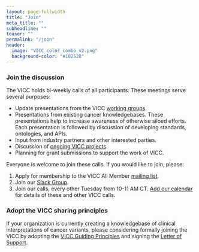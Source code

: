 ```yaml
---
layout: page-fullwidth
title: "Join"
meta_title: ""
subheadline: ""
teaser: ""
permalink: "/join"
header:
  image: "VICC_color_combo_v2.png"
  background-color: "#18252B"
---
```


### Join the discussion
The VICC holds bi-weekly calls of all participants. These meetings serve several purposes:
- Update presentations from the VICC [working groups](/wg).
- Presentations from existing cancer knowledgebases. These presentations help to increase awareness of otherwise siloed 
 efforts. Each presentation is followed by discussion of developing standards, ontologies, and APIs.
- Input from industry partners and other interested parties.
- Discussion of [ongoing VICC projects](/projects).
- Planning for grant submissions to support the work of VICC.

Everyone is welcome to join these calls. If you would like to join, please:

1. Apply for membership to the VICC All Member [mailing list](https://groups.google.com/forum/#!forum/vicc-all).
2. Join our [Slack Group](http://bit.ly/vicc-slack).
3. Join our calls, every other Tuesday from 10-11 AM CT. [Add our calendar](https://calendar.google.com/calendar?cid=aG9xYmVrZWY0ODJpODJxY2hvZDM0aWNmbGtAZ3JvdXAuY2FsZW5kYXIuZ29vZ2xlLmNvbQ) 
for details of these and other VICC calls.

### Adopt the VICC sharing principles
If your organization is currently creating a knowledgebase of clinical interpretations of cancer variants, please 
considering formally joining the VICC by adopting the [VICC Guiding Principles](/principles/) and signing the 
[Letter of Support](/resources/).

